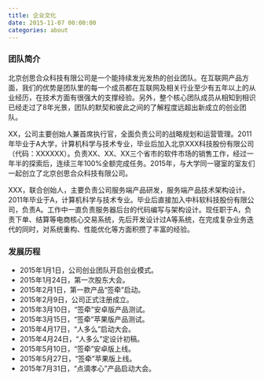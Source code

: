 ```yaml
---
title: 企业文化
date: 2015-11-07 00:00:00
categories: about
---
```



### 团队简介

北京创思合众科技有限公司是一个能持续发光发热的创业团队。在互联网产品方面，我们的优势是团队里的每一个成员都在互联网及相关行业至少有五年以上的从业经历，在技术方面有很强大的支撑经验。另外，整个核心团队成员从相知到相识已经走过了8年光景，团队的默契和彼此之间的了解程度远超出新成立的创业团队。  

XX，公司主要创始人兼首席执行官，全面负责公司的战略规划和运营管理。2011年毕业于A大学，计算机科学与技术专业，毕业后加入北京XXX科技股份有限公司（代码：XXXXXX）。负责XX、XX、XX三个省市的软件市场的销售工作，经过一年半的探索后，连续三年100%全额完成任务。2015年，与大学同一寝室的室友们一起创立了北京创思合众科技有限公司。  

XXX，联合创始人，主要负责公司服务端产品研发，服务端产品技术架构设计。2011年毕业于A，计算机科学与技术专业。毕业后直接加入中科软科技股份有限公司，负责A。工作中一直负责服务器后台的代码编写与架构设计。现任职于A，负责下单、结算等电商核心交易系统，先后开发设计过A等系统，在完成复杂业务迭代的同时，对系统重构、性能优化等方面积攒了丰富的经验。  




### 发展历程

* 2015年1月1日，公司创业团队开启创业模式。
* 2015年1月24日，第一次股东大会。
* 2015年2月1日，第一款产品“签牵”启动。
* 2015年2月9日，公司正式注册成立。
* 2015年3月10日，“签牵”安卓版产品测试。
* 2015年3月15日，“签牵”苹果版产品测试。
* 2015年4月17日，“人多么”启动大会。
* 2015年4月24日，“人多么”定设计初稿。
* 2015年5月10日，“签牵”安卓版上线。
* 2015年5月27日，“签牵”苹果版上线。
* 2015年7月31日，“点滴孝心”产品启动大会。